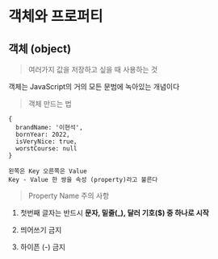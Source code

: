 # 객체와 프로퍼티

## 객체 (object)

>여러가지 값을 저장하고 싶을 때 사용하는 것

객체는 JavaScript의 거의 모든 문범에 녹아있는 개념이다

>객체 만드는 법

```
{
  brandName: '이현석',
  bornYear: 2022,
  isVeryNice: true,
  worstCourse: null
}

왼쪽은 Key 오른쪽은 Value
Key - Value 한 쌍을 속성 (property)라고 불른다
```

>Property Name 주의 사항

1. 첫번째 글자는 반드시 **문자, 밑줄(_), 달러 기호($) 중 하나로 시작**

2. 띄어쓰기 금지

3. 하이픈 (-) 금지
